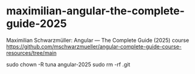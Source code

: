 # maximilian-angular-the-complete-guide-2025
Maximilian Schwarzmüller: Angular — The Complete Guide (2025) course
https://github.com/mschwarzmueller/angular-complete-guide-course-resources/tree/main

sudo chown -R tuna angular-2025
sudo rm -rf .git